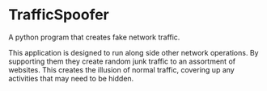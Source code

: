 # TrafficSpoofer
A python program that creates fake network traffic.

This application is designed to run along side other network operations. By supporting them they create random junk traffic to an assortment of websites. This creates the illusion of normal traffic, covering up any activities that may need to be hidden.
